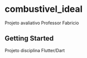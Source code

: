 # combustivel_ideal

Projeto avaliativo Professor Fabricio

## Getting Started

Projeto disciplina Flutter/Dart

